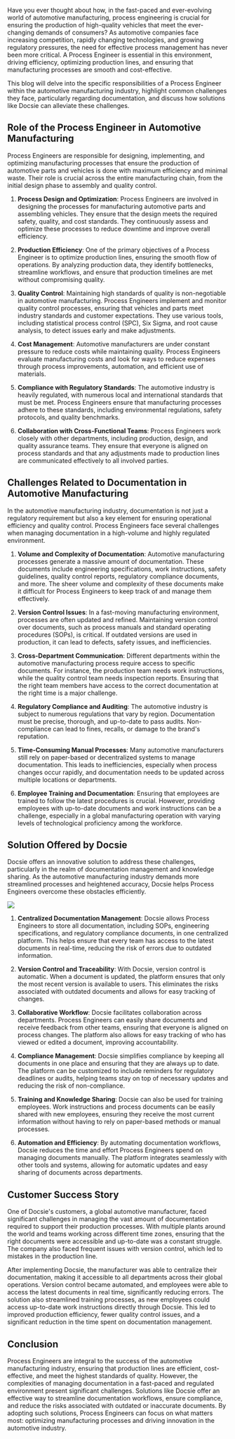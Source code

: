Have you ever thought about how, in the fast-paced and ever-evolving world of automotive manufacturing, process engineering is crucial for ensuring the production of high-quality vehicles that meet the ever-changing demands of consumers?  As automotive companies face increasing competition, rapidly changing technologies, and growing regulatory pressures, the need for effective process management has never been more critical. A Process Engineer is essential in this environment, driving efficiency, optimizing production lines, and ensuring that manufacturing processes are smooth and cost-effective.

This blog will delve into the specific responsibilities of a Process Engineer within the automotive manufacturing industry, highlight common challenges they face, particularly regarding documentation, and discuss how solutions like Docsie can alleviate these challenges.

## Role of the Process Engineer in Automotive Manufacturing

Process Engineers are responsible for designing, implementing, and optimizing manufacturing processes that ensure the production of automotive parts and vehicles is done with maximum efficiency and minimal waste. Their role is crucial across the entire manufacturing chain, from the initial design phase to assembly and quality control.

1. **Process Design and Optimization**: Process Engineers are involved in designing the processes for manufacturing automotive parts and assembling vehicles. They ensure that the design meets the required safety, quality, and cost standards. They continuously assess and optimize these processes to reduce downtime and improve overall efficiency.

2. **Production Efficiency**: One of the primary objectives of a Process Engineer is to optimize production lines, ensuring the smooth flow of operations. By analyzing production data, they identify bottlenecks, streamline workflows, and ensure that production timelines are met without compromising quality.

3. **Quality Control**: Maintaining high standards of quality is non-negotiable in automotive manufacturing. Process Engineers implement and monitor quality control processes, ensuring that vehicles and parts meet industry standards and customer expectations. They use various tools, including statistical process control (SPC), Six Sigma, and root cause analysis, to detect issues early and make adjustments.

4. **Cost Management**: Automotive manufacturers are under constant pressure to reduce costs while maintaining quality. Process Engineers evaluate manufacturing costs and look for ways to reduce expenses through process improvements, automation, and efficient use of materials.

5. **Compliance with Regulatory Standards**: The automotive industry is heavily regulated, with numerous local and international standards that must be met. Process Engineers ensure that manufacturing processes adhere to these standards, including environmental regulations, safety protocols, and quality benchmarks.

6. **Collaboration with Cross-Functional Teams**: Process Engineers work closely with other departments, including production, design, and quality assurance teams. They ensure that everyone is aligned on process standards and that any adjustments made to production lines are communicated effectively to all involved parties.

## Challenges Related to Documentation in Automotive Manufacturing

In the automotive manufacturing industry, documentation is not just a regulatory requirement but also a key element for ensuring operational efficiency and quality control. Process Engineers face several challenges when managing documentation in a high-volume and highly regulated environment.

1. **Volume and Complexity of Documentation**: Automotive manufacturing processes generate a massive amount of documentation. These documents include engineering specifications, work instructions, safety guidelines, quality control reports, regulatory compliance documents, and more. The sheer volume and complexity of these documents make it difficult for Process Engineers to keep track of and manage them effectively.

2. **Version Control Issues**: In a fast-moving manufacturing environment, processes are often updated and refined. Maintaining version control over documents, such as process manuals and standard operating procedures (SOPs), is critical. If outdated versions are used in production, it can lead to defects, safety issues, and inefficiencies.

3. **Cross-Department Communication**: Different departments within the automotive manufacturing process require access to specific documents. For instance, the production team needs work instructions, while the quality control team needs inspection reports. Ensuring that the right team members have access to the correct documentation at the right time is a major challenge.

4. **Regulatory Compliance and Auditing**: The automotive industry is subject to numerous regulations that vary by region. Documentation must be precise, thorough, and up-to-date to pass audits. Non-compliance can lead to fines, recalls, or damage to the brand's reputation.

5. **Time-Consuming Manual Processes**: Many automotive manufacturers still rely on paper-based or decentralized systems to manage documentation. This leads to inefficiencies, especially when process changes occur rapidly, and documentation needs to be updated across multiple locations or departments.

6. **Employee Training and Documentation**: Ensuring that employees are trained to follow the latest procedures is crucial. However, providing employees with up-to-date documents and work instructions can be a challenge, especially in a global manufacturing operation with varying levels of technological proficiency among the workforce.

## Solution Offered by Docsie

Docsie offers an innovative solution to address these challenges, particularly in the realm of documentation management and knowledge sharing. As the automotive manufacturing industry demands more streamlined processes and heightened accuracy, Docsie helps Process Engineers overcome these obstacles efficiently.

![](https://cdn.docsie.io/workspace_PxAvC1Uenuc7ad6H3/doc_wn84Jkoc6hIMTO2eE/file_o4dMLXB1O9CRglFwA/image_1d51ede9-0bb1-71be-6096-eee09c193c1a.jpg)

1. **Centralized Documentation Management**: Docsie allows Process Engineers to store all documentation, including SOPs, engineering specifications, and regulatory compliance documents, in one centralized platform. This helps ensure that every team has access to the latest documents in real-time, reducing the risk of errors due to outdated information.

2. **Version Control and Traceability**: With Docsie, version control is automatic. When a document is updated, the platform ensures that only the most recent version is available to users. This eliminates the risks associated with outdated documents and allows for easy tracking of changes.

3. **Collaborative Workflow**: Docsie facilitates collaboration across departments. Process Engineers can easily share documents and receive feedback from other teams, ensuring that everyone is aligned on process changes. The platform also allows for easy tracking of who has viewed or edited a document, improving accountability.

4. **Compliance Management**: Docsie simplifies compliance by keeping all documents in one place and ensuring that they are always up to date. The platform can be customized to include reminders for regulatory deadlines or audits, helping teams stay on top of necessary updates and reducing the risk of non-compliance.

5. **Training and Knowledge Sharing**: Docsie can also be used for training employees. Work instructions and process documents can be easily shared with new employees, ensuring they receive the most current information without having to rely on paper-based methods or manual processes.

6. **Automation and Efficiency**: By automating documentation workflows, Docsie reduces the time and effort Process Engineers spend on managing documents manually. The platform integrates seamlessly with other tools and systems, allowing for automatic updates and easy sharing of documents across departments.

## Customer Success Story

One of Docsie's customers, a global automotive manufacturer, faced significant challenges in managing the vast amount of documentation required to support their production processes. With multiple plants around the world and teams working across different time zones, ensuring that the right documents were accessible and up-to-date was a constant struggle. The company also faced frequent issues with version control, which led to mistakes in the production line.

After implementing Docsie, the manufacturer was able to centralize their documentation, making it accessible to all departments across their global operations. Version control became automated, and employees were able to access the latest documents in real time, significantly reducing errors. The solution also streamlined training processes, as new employees could access up-to-date work instructions directly through Docsie. This led to improved production efficiency, fewer quality control issues, and a significant reduction in the time spent on documentation management.

## Conclusion

Process Engineers are integral to the success of the automotive manufacturing industry, ensuring that production lines are efficient, cost-effective, and meet the highest standards of quality. However, the complexities of managing documentation in a fast-paced and regulated environment present significant challenges. Solutions like Docsie offer an effective way to streamline documentation workflows, ensure compliance, and reduce the risks associated with outdated or inaccurate documents. By adopting such solutions, Process Engineers can focus on what matters most: optimizing manufacturing processes and driving innovation in the automotive industry.
